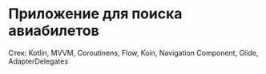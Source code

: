 # Приложение для поиска авиабилетов

Стек: Kotlin, MVVM, Coroutinens, Flow, Koin, Navigation Component, Glide, AdapterDelegates

